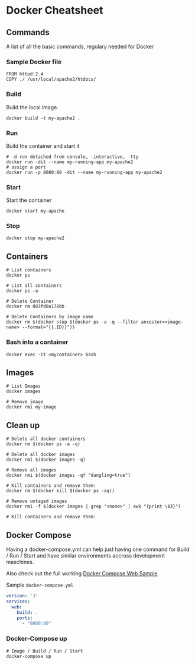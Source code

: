 # Docker Cheatsheet

## Commands
A list of all the basic commands, regulary needed for Docker

### Sample Docker file
```Docker
FROM httpd:2.4
COPY ./ /usr/local/apache2/htdocs/
```

### Build
Build the local image.

```
docker build -t my-apache2 .
```

### Run
Build the container and start it
```
# -d run detached from console, -interactive, -tty
docker run -dit --name my-running-app my-apache2
# assign a port
docker run -p 8080:80 -dit --name my-running-app my-apache2
```

### Start
Start the container
```
docker start my-apache
```

### Stop
```
docker stop my-apache2
```

## Containers

```SH
# List containers
docker ps

# List all containers
docker ps -a

# Delete Container
docker rm 083fd8a178bb

# Delete Containers by image name
docker rm $(docker stop $(docker ps -a -q --filter ancestor=<image-name> --format="{{.ID}}"))
```

### Bash into a container
```
docker exec -it <mycontainer> bash
```

## Images
```SH
# List Images
docker images

# Remove image
docker rmi my-image
```

## Clean up
```SH
# Delete all docker containers
docker rm $(docker ps -a -q)

# Delete all docker images
docker rmi $(docker images -q)

# Remove all images
docker rmi $(docker images -qf "dangling=true")

# Kill containers and remove them:
docker rm $(docker kill $(docker ps -aq))

# Remove untaged images
docker rmi -f $(docker images | grep "<none>" | awk "{print \$3}")

# Kill containers and remove them:
```

## Docker Compose
Having a docker-compose.yml can help just having one command for Build / Run / Start and have similar environments accross development maschines.

Also check out the full working [Docker Compose Web Sample](https://github.com/xremix/Cheatsheet-Collection/tree/master/examples/Docker-Compose-Webserver)


Sample `docker-compose.yml`
```yml
version: '3'
services:
  web:
    build: .
    ports:
      - "8080:80"
```

### Docker-Compose up
```
# Image / Build / Run / Start
docker-compose up
```